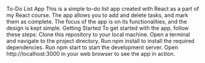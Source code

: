 To-Do List App
This is a simple to-do list app created with React as a part of my React course. The app allows you to add and delete tasks, and mark them as complete. The focus of the app is on its functionalities, and the design is kept simple.
Getting Started
To get started with the app, follow these steps:
Clone this repository to your local machine.
Open a terminal and navigate to the project directory.
Run npm install to install the required dependencies.
Run npm start to start the development server.
Open http://localhost:3000 in your web browser to see the app in action.
